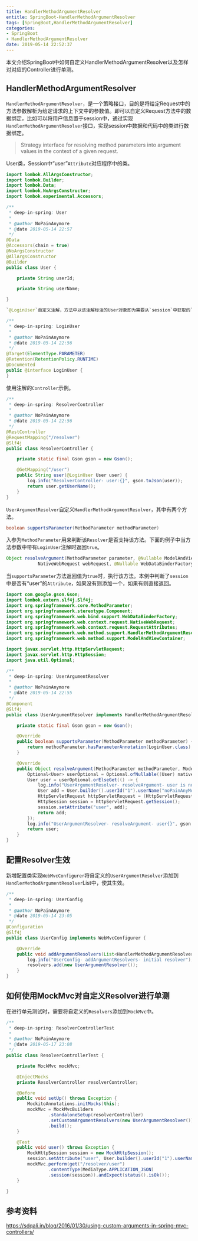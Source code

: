 ```yaml
---
title: HandlerMethodArgumentResolver
entitle: SpringBoot-HandlerMethodArgumentResolver
tags: [SpringBoot,HandlerMethodArgumentResolver]
categories:
- SpringBoot
- HandlerMethodArgumentResolver
date: 2019-05-14 22:52:37
---
```


本文介绍SpringBoot中如何自定义HandlerMethodArgumentResolver以及怎样对对应的Controller进行单测。

<!--more-->

## HandlerMethodArgumentResolver

`HandlerMethodArgumentResolver`，是一个策略接口，目的是将给定Request中的方法参数解析为给定请求的上下文中的参数值。即可以自定义Request方法中的数据绑定，比如可以将用户信息置于session中，通过实现`HandlerMethodArgumentResolver`接口，实现session中数据和代码中的类进行数据绑定。

> Strategy interface for resolving method parameters into argument values in the context of a given request.

User类，Session中“user”`Attribute`对应程序中的类。

```java
import lombok.AllArgsConstructor;
import lombok.Builder;
import lombok.Data;
import lombok.NoArgsConstructor;
import lombok.experimental.Accessors;

/**
 * deep-in-spring: User
 *
 * @author NoPainAnymore
 * @date 2019-05-14 22:57
 */
@Data
@Accessors(chain = true)
@NoArgsConstructor
@AllArgsConstructor
@Builder
public class User {

    private String userId;

    private String userName;

}

`@LoginUser`自定义注解，方法中以该注解标注的User对象即为需要从`session`中获取的`user`。

/**
 * deep-in-spring: LoginUser
 *
 * @author NoPainAnymore
 * @date 2019-05-14 22:56
 */
@Target(ElementType.PARAMETER)
@Retention(RetentionPolicy.RUNTIME)
@Documented
public @interface LoginUser {
}

```

使用注解的`Controller`示例。

```java
/**
 * deep-in-spring: ResolverController
 *
 * @author NoPainAnymore
 * @date 2019-05-14 22:56
 */
@RestController
@RequestMapping("/resolver")
@Slf4j
public class ResolverController {

    private static final Gson gson = new Gson();

    @GetMapping("/user")
    public String user(@LoginUser User user) {
        log.info("ResolverController- user:{}", gson.toJson(user));
        return user.getUserName();
    }
}
```

`UserArgumentResolver`自定义`HandlerMethodArgumentResolver`，其中有两个方法。

```java
boolean supportsParameter(MethodParameter methodParameter)
```

入参为`MethodParameter`用来判断该`Resolver`是否支持该方法。下面的例子中当方法参数中带有`LoginUser`注解时返回`true`。

```java
Object resolveArgument(MethodParameter parameter, @Nullable ModelAndViewContainer mavContainer,
			NativeWebRequest webRequest, @Nullable WebDataBinderFactory binderFactory) throws Exception;
```

当`supportsParameter`方法返回值为`true`时，执行该方法。本例中判断了`session`中是否有“user”的`Attribute`，如果没有则添加一个，如果有则直接返回。

```java
import com.google.gson.Gson;
import lombok.extern.slf4j.Slf4j;
import org.springframework.core.MethodParameter;
import org.springframework.stereotype.Component;
import org.springframework.web.bind.support.WebDataBinderFactory;
import org.springframework.web.context.request.NativeWebRequest;
import org.springframework.web.context.request.RequestAttributes;
import org.springframework.web.method.support.HandlerMethodArgumentResolver;
import org.springframework.web.method.support.ModelAndViewContainer;

import javax.servlet.http.HttpServletRequest;
import javax.servlet.http.HttpSession;
import java.util.Optional;

/**
 * deep-in-spring: UserArgumentResolver
 *
 * @author NoPainAnymore
 * @date 2019-05-14 22:55
 */
@Component
@Slf4j
public class UserArgumentResolver implements HandlerMethodArgumentResolver {

    private static final Gson gson = new Gson();

    @Override
    public boolean supportsParameter(MethodParameter methodParameter) {
        return methodParameter.hasParameterAnnotation(LoginUser.class);
    }

    @Override
    public Object resolveArgument(MethodParameter methodParameter, ModelAndViewContainer modelAndViewContainer, NativeWebRequest nativeWebRequest, WebDataBinderFactory webDataBinderFactory) throws Exception {
        Optional<User> userOptional = Optional.ofNullable((User) nativeWebRequest.getAttribute("user", RequestAttributes.SCOPE_SESSION));
        User user = userOptional.orElseGet(() -> {
            log.info("UserArgumentResolver- resolveArgument- user is null, set user");
            User add = User.builder().userId("1").userName("noPainAnyMore").build();
            HttpServletRequest httpServletRequest = (HttpServletRequest) nativeWebRequest.getNativeRequest();
            HttpSession session = httpServletRequest.getSession();
            session.setAttribute("user", add);
            return add;
        });
        log.info("UserArgumentResolver- resolveArgument- user{}", gson.toJson(user));
        return user;
    }
}

```

## 配置Resolver生效

新增配置类实现`WebMvcConfigurer`将自定义的`UserArgumentResolver`添加到	`HandlerMethodArgumentResolver`List中，使其生效。

```java
/**
 * deep-in-spring: UserConfig
 *
 * @author NoPainAnymore
 * @date 2019-05-14 23:05
 */
@Configuration
@Slf4j
public class UserConfig implements WebMvcConfigurer {

    @Override
    public void addArgumentResolvers(List<HandlerMethodArgumentResolver> resolvers) {
        log.info("UserConfig- addArgumentResolvers- initial resolver");
        resolvers.add(new UserArgumentResolver());
    }
}

```

## 如何使用MockMvc对自定义Resolver进行单测

在进行单元测试时，需要将自定义的`Resolvers`添加到`MockMvc`中。

```java
/**
 * deep-in-spring: ResolverControllerTest
 *
 * @author NoPainAnymore
 * @date 2019-05-17 23:08
 */
public class ResolverControllerTest {

    private MockMvc mockMvc;

    @InjectMocks
    private ResolverController resolverController;

    @Before
    public void setUp() throws Exception {
        MockitoAnnotations.initMocks(this);
        mockMvc = MockMvcBuilders
                .standaloneSetup(resolverController)
                .setCustomArgumentResolvers(new UserArgumentResolver())
                .build();
    }

    @Test
    public void user() throws Exception {
        MockHttpSession session = new MockHttpSession();
        session.setAttribute("user", User.builder().userId("1").userName("nopainanymore").build());
        mockMvc.perform(get("/resolver/user")
                .contentType(MediaType.APPLICATION_JSON)
                .session(session)).andExpect(status().isOk());
    }

}
```

## 参考资料

<https://sdqali.in/blog/2016/01/30/using-custom-arguments-in-spring-mvc-controllers/>
